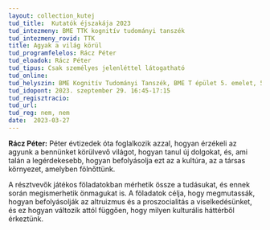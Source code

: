 ```yaml
---
layout: collection_kutej
tud_title:  Kutatók éjszakája 2023
tud_intezmeny: BME TTK kognitív tudományi tanszék
tud_intezmeny_rovid: TTK
title: Agyak a világ körül
tud_programfelelos: Rácz Péter
tud_eloadok: Rácz Péter
tud_tipus: Csak személyes jelenléttel látogatható
tud_online: 
tud_helyszin: BME Kognitív Tudományi Tanszék, BME T épület 5. emelet, 515-ös terem; 1111 Budapest, Egry József utca 1
tud_idopont: 2023. szeptember 29. 16:45-17:15
tud_regisztracio: 
tud_url: 
tud_reg: nem, nem
date:  2023-03-27
---
```


**Rácz Péter:** Péter évtizedek óta foglalkozik azzal, hogyan érzékeli az agyunk a bennünket körülvevő világot, hogyan tanul új dolgokat, és, ami talán a legérdekesebb, hogyan befolyásolja ezt az a kultúra, az a társas környezet, amelyben fölnőttünk.

A résztvevők játékos föladatokban mérhetik össze a tudásukat, és ennek során megismerhetik önmagukat is. A föladatok célja, hogy megmutassák, hogyan befolyásolják az altruizmus és a proszocialitás a viselkedésünket, és ez hogyan változik attól függően, hogy milyen kulturális háttérből érkeztünk.
